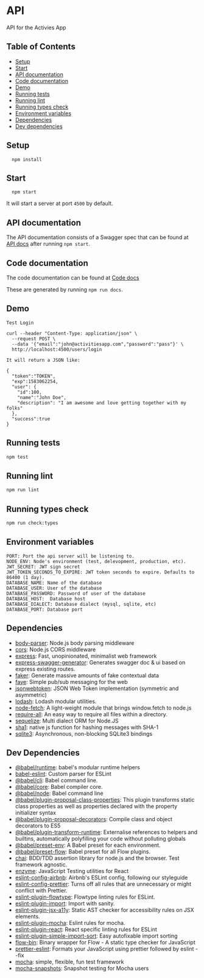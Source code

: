 # API
API for the Activies App

## Table of Contents

* [Setup](#setup)
* [Start](#start)
* [API documentation](#api-documentation)
* [Code documentation](#code-documentation)
* [Demo](#demo)
* [Running tests](#running-tests)
* [Running lint](#running-lint)
* [Running types check](#running-types-check)
* [Environment variables](#environment-variables)
* [Dependencies](#dependencies)
* [Dev dependencies](#dev-dependencies)

## Setup
```
  npm install
```

## Start
```
  npm start
```
It will start a server at port `4500` by default.

## API documentation
The API documentation consists of a Swagger spec that can be found at [API docs](http://localhost:4500/api-docs) after running `npm start`.

## Code documentation
The code documentation can be found at [Code docs](API.md)

These are generated by running `npm run docs`.

## Demo

```
Test Login

curl --header "Content-Type: application/json" \
  --request POST \
  --data '{"email":"john@activitiesapp.com","password":"pass"}' \
  http://localhost:4500/users/login

It will return a JSON like:

{
  "token":"TOKEN",
  "exp":1583062254,
  "user": {
    "id":100,
    "name":"John Doe",
    "description": "I am awesome and love getting together with my folks"
  },
  "success":true
}
```

## Running tests

```sh
npm test
```

## Running lint

```sh
npm run lint
```

## Running types check

```sh
npm run check:types
```

## Environment variables

```
PORT: Port the api server will be listening to.
NODE_ENV: Node's environment (test, delevopment, production, etc).
JWT_SECRET: JWT sign secret
JWT_TOKEN_SECONDS_TO_EXPIRE: JWT token seconds to expire. Defaults to 86400 (1 day).
DATABASE_NAME: Name of the database
DATABASE_USER: User of the database
DATABASE_PASSWORD: Password of user of the database
DATABASE_HOST:  Database host
DATABASE_DIALECT: Database dialect (mysql, sqlite, etc)
DATABASE_PORT: Database port
```

## Dependencies

- [body-parser](https://ghub.io/body-parser): Node.js body parsing middleware
- [cors](https://ghub.io/cors): Node.js CORS middleware
- [express](https://ghub.io/express): Fast, unopinionated, minimalist web framework
- [express-swagger-generator](https://ghub.io/express-swagger-generator): Generates swagger doc &amp; ui based on express existing routes.
- [faker](https://ghub.io/faker): Generate massive amounts of fake contextual data
- [faye](https://ghub.io/faye): Simple pub/sub messaging for the web
- [jsonwebtoken](https://ghub.io/jsonwebtoken): JSON Web Token implementation (symmetric and asymmetric)
- [lodash](https://ghub.io/lodash): Lodash modular utilities.
- [node-fetch](https://ghub.io/node-fetch): A light-weight module that brings window.fetch to node.js
- [require-all](https://ghub.io/require-all): An easy way to require all files within a directory.
- [sequelize](https://ghub.io/sequelize): Multi dialect ORM for Node.JS
- [sha1](https://ghub.io/sha1): native js function for hashing messages with SHA-1
- [sqlite3](https://ghub.io/sqlite3): Asynchronous, non-blocking SQLite3 bindings

## Dev Dependencies

- [@babel/runtime](https://ghub.io/@babel/runtime): babel&#39;s modular runtime helpers
- [babel-eslint](https://ghub.io/babel-eslint): Custom parser for ESLint
- [@babel/cli](https://ghub.io/@babel/cli): Babel command line.
- [@babel/core](https://ghub.io/@babel/core): Babel compiler core.
- [@babel/node](https://ghub.io/@babel/node): Babel command line
- [@babel/plugin-proposal-class-properties](https://ghub.io/@babel/plugin-proposal-class-properties): This plugin transforms static class properties as well as properties declared with the property initializer syntax
- [@babel/plugin-proposal-decorators](https://ghub.io/@babel/plugin-proposal-decorators): Compile class and object decorators to ES5
- [@babel/plugin-transform-runtime](https://ghub.io/@babel/plugin-transform-runtime): Externalise references to helpers and builtins, automatically polyfilling your code without polluting globals
- [@babel/preset-env](https://ghub.io/@babel/preset-env): A Babel preset for each environment.
- [@babel/preset-flow](https://ghub.io/@babel/preset-flow): Babel preset for all Flow plugins.
- [chai](https://ghub.io/chai): BDD/TDD assertion library for node.js and the browser. Test framework agnostic.
- [enzyme](https://ghub.io/enzyme): JavaScript Testing utilities for React
- [eslint-config-airbnb](https://ghub.io/eslint-config-airbnb): Airbnb&#39;s ESLint config, following our styleguide
- [eslint-config-prettier](https://ghub.io/eslint-config-prettier): Turns off all rules that are unnecessary or might conflict with Prettier.
- [eslint-plugin-flowtype](https://ghub.io/eslint-plugin-flowtype): Flowtype linting rules for ESLint.
- [eslint-plugin-import](https://ghub.io/eslint-plugin-import): Import with sanity.
- [eslint-plugin-jsx-a11y](https://ghub.io/eslint-plugin-jsx-a11y): Static AST checker for accessibility rules on JSX elements.
- [eslint-plugin-mocha](https://ghub.io/eslint-plugin-mocha): Eslint rules for mocha.
- [eslint-plugin-react](https://ghub.io/eslint-plugin-react): React specific linting rules for ESLint
- [eslint-plugin-simple-import-sort](https://ghub.io/eslint-plugin-simple-import-sort): Easy autofixable import sorting
- [flow-bin](https://ghub.io/flow-bin): Binary wrapper for Flow - A static type checker for JavaScript
- [prettier-eslint](https://ghub.io/prettier-eslint): Formats your JavaScript using prettier followed by eslint --fix
- [mocha](https://ghub.io/mocha): simple, flexible, fun test framework
- [mocha-snapshots](https://ghub.io/mocha-snapshots): Snapshot testing for Mocha users
